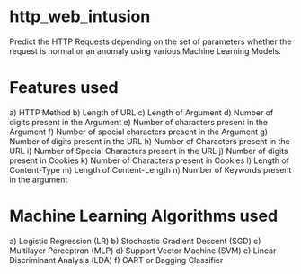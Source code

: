 # http_web_intusion
Predict the HTTP Requests depending on the set of parameters whether the request is normal or an anomaly using various Machine Learning Models.

# Features used
a)	HTTP Method
b)	Length of URL
c)	Length of Argument
d)	Number of digits present in the Argument
e)	Number of characters present in the Argument
f)	Number of special characters present in the Argument
g)	Number of digits present in the URL
h)	Number of Characters present in the URL
i)	Number of Special Characters present in the URL
j)	Number of digits present in Cookies
k)	Number of Characters present in Cookies
l)	Length of Content-Type
m)	Length of Content-Length
n)	Number of Keywords present in the argument

# Machine Learning Algorithms used
a)	Logistic Regression (LR)
b)	Stochastic Gradient Descent (SGD)
c)	Multilayer Perceptron (MLP)
d)	Support Vector Machine (SVM)
e)	Linear Discriminant Analysis (LDA)
f)	CART or Bagging Classifier
